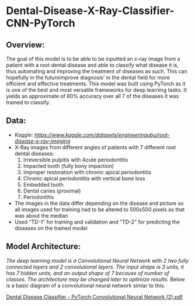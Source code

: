 # Dental-Disease-X-Ray-Classifier-CNN-PyTorch

## Overview:
The goal of this model is to be able to be inputted an x-ray image from a patient with a root dental disease and able to classify what disease it is, thus automating and improving the treatment of diseases as such.
This can hopefully in the futureimprove diagnosis' in the dental field for more efficient and effective treatments. This model was built using PyTorch as it is one of the best and most versatile frameworks for deep 
learning tasks. It yields an approximate of 80% accuracy over all 7 of the diseases it was trained to classify.

## Data:
- *Kaggle: https://www.kaggle.com/datasets/engineeringubu/root-disease-x-ray-imaging*
- X-Ray images from different angles of patients with 7 different root dental diseases:
  1. Irreversible pulpitis with Acute periodontitis
  2. Impacted tooth (fully bony impaction)
  3. Improper restoration with chronic apical periodontitis
  4. Chronic apical periodontitis with vertical bone loss
  5. Embedded tooth
  6. Dental caries (proximal)
  7. Periodontitis
- The images in the data differ depending on the disease and picture so all images used for training had to be altered to 500x500 pixels as that was about the median
- Used "TD-1" for training and validation and "TD-2" for predicting the diseases on the trained model

## Model Architecture:
*The deep learning model is a Convolutional Neural Network with 2 two fully connected layers and 2 convolutional layers. The input shape is 3 units, it has 7 hidden units, and an output shape of 7
because of number of classes. The architecture may be changed later to optimize results.* Below is a basic diagram of a convolutional neural network simlar to this.

[Dental Disease Classifier - PyTorch Convolutional Neural Network (2).pdf](https://github.com/Krish-mal15/Dental-Disease-X-Ray-Classifier-CNN-PyTorch/files/14795751/Dental.Disease.Classifier.-.PyTorch.Convolutional.Neural.Network.2.pdf)

